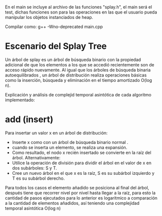 En el main se incluye al archivo de las funciones "splay.h", el main será el test, dichas funciones son para las operaciones en las que el usuario pueda manipular los objetos instanciados de heap.

Compilar como: g++ -Wno-deprecated main.cpp

# Escenario del Splay Tree

Un árbol de splay es un árbol de búsqueda binario con la propiedad adicional de que los elementos a los que se accedió recientemente son de acceso rápido nuevamente. Al igual que los árboles de búsqueda binaria autoequilibrados , un árbol de distribución realiza operaciones básicas como la inserción, búsqueda y eliminación en el tiempo amortizado O(log n).

Explicación y análisis de complejid temporal asintótica de cada algoritmo implementado:

# add (insert)

Para insertar un valor x en un árbol de distribución:
* Inserte x como con un árbol de búsqueda binario normal .
* cuando se inserta un elemento, se realiza una expansión.
* Como resultado, el nodo x recién insertado se convierte en la raíz del árbol.
Alternativamente:
* Utilice la operación de división para dividir el árbol en el valor de x en dos subárboles: S y T.
* Cree un nuevo árbol en el que x es la raíz, S es su subárbol izquierdo y T es su subárbol derecho.

Para todos los casos el elemento añadido se posiciona al final del árbol, después tiene que recorrer nivel por nivel hasta llegar a la raíz, para esto la cantidad de pasos ejecutados para lo anterior es logaritmico a comparación a la cantidad de elementos añadidos, así teniendo una complejidad temporal asintótica O(log n)


